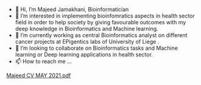 - 👋 Hi, I’m Majeed Jamakhani, Bioinformatician 
- 👀 I’m interested in implementing bioinfomratics aspects in health sector field in order to help society by giving favourable outcomes with my deep knowledge in Bioinformatics and Machine learning.
- 🌱 I’m currently working as central Bioinformatics analyst on different cancer projects at EPigentics labs of University of Liege . 
- 💞️ I’m looking to collaborate on Bioinformatics tasks and Machine learning or Deep learning applications in health sector.
- 📫 How to reach me ...

<!---
MJBioInfo/MJBioInfo is a ✨ special ✨ repository because its `README.md` (this file) appears on your GitHub profile.
You can click the Preview link to take a look at your changes.
--->
[Majeed CV MAY 2021.pdf](https://github.com/MJBioInfo/MJBioInfo/files/9127674/Majeed.CV.MAY.2021.pdf)

